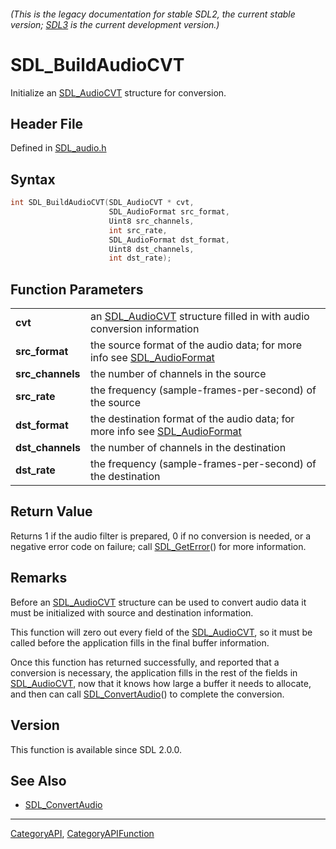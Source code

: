 ###### (This is the legacy documentation for stable SDL2, the current stable version; [SDL3](https://wiki.libsdl.org/SDL3/) is the current development version.)
# SDL_BuildAudioCVT

Initialize an [SDL_AudioCVT](SDL_AudioCVT) structure for conversion.

## Header File

Defined in [SDL_audio.h](https://github.com/libsdl-org/SDL/blob/SDL2/include/SDL_audio.h)

## Syntax

```c
int SDL_BuildAudioCVT(SDL_AudioCVT * cvt,
                      SDL_AudioFormat src_format,
                      Uint8 src_channels,
                      int src_rate,
                      SDL_AudioFormat dst_format,
                      Uint8 dst_channels,
                      int dst_rate);

```

## Function Parameters

|                      |                                                                                                |
| -------------------- | ---------------------------------------------------------------------------------------------- |
| **cvt**              | an [SDL_AudioCVT](SDL_AudioCVT) structure filled in with audio conversion information          |
| **src_format**       | the source format of the audio data; for more info see [SDL_AudioFormat](SDL_AudioFormat)      |
| **src_channels**     | the number of channels in the source                                                           |
| **src_rate**         | the frequency (sample-frames-per-second) of the source                                         |
| **dst_format**       | the destination format of the audio data; for more info see [SDL_AudioFormat](SDL_AudioFormat) |
| **dst_channels**     | the number of channels in the destination                                                      |
| **dst_rate**         | the frequency (sample-frames-per-second) of the destination                                    |

## Return Value

Returns 1 if the audio filter is prepared, 0 if no conversion is needed, or
a negative error code on failure; call [SDL_GetError](SDL_GetError)() for
more information.

## Remarks

Before an [SDL_AudioCVT](SDL_AudioCVT) structure can be used to convert
audio data it must be initialized with source and destination information.

This function will zero out every field of the
[SDL_AudioCVT](SDL_AudioCVT), so it must be called before the application
fills in the final buffer information.

Once this function has returned successfully, and reported that a
conversion is necessary, the application fills in the rest of the fields in
[SDL_AudioCVT](SDL_AudioCVT), now that it knows how large a buffer it needs
to allocate, and then can call [SDL_ConvertAudio](SDL_ConvertAudio)() to
complete the conversion.

## Version

This function is available since SDL 2.0.0.

## See Also

* [SDL_ConvertAudio](SDL_ConvertAudio)

----
[CategoryAPI](CategoryAPI), [CategoryAPIFunction](CategoryAPIFunction)

